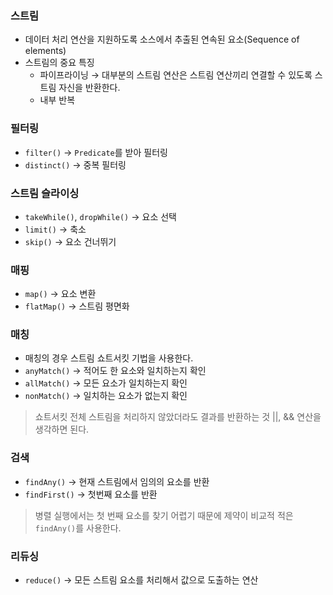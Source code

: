 ### 스트림

- 데이터 처리 연산을 지원하도록 소스에서 추출된 연속된 요소(Sequence of elements)
- 스트림의 중요 특징
    - 파이프라이닝 → 대부분의 스트림 연산은 스트림 연산끼리 연결할 수 있도록 스트림 자신을 반환한다.
    - 내부 반복

### 필터링

- `filter()` → `Predicate`를 받아 필터링
- `distinct()` → 중복 필터링

### 스트림 슬라이싱

- `takeWhile()`, `dropWhile()` → 요소 선택
- `limit()` → 축소
- `skip()` → 요소 건너뛰기

### 매핑

- `map()` → 요소 변환
- `flatMap()` → 스트림 평면화

### 매칭

- 매칭의 경우 스트림 쇼트서킷 기법을 사용한다.
- `anyMatch()` → 적어도 한 요소와 일치하는지 확인
- `allMatch()` → 모든 요소가 일치하는지 확인
- `nonMatch()` → 일치하는 요소가 없는지 확인

> 쇼트서킷
전체 스트림을 처리하지 않았더라도 결과를 반환하는 것 ||, && 연산을 생각하면 된다.
> 

### 검색

- `findAny()` → 현재 스트림에서 임의의 요소를 반환
- `findFirst()` → 첫번째 요소를 반환

> 병렬 실행에서는 첫 번째 요소를 찾기 어렵기 때문에 제약이 비교적 적은 `findAny()`를 사용한다.
> 

### 리듀싱

- `reduce()` → 모든 스트림 요소를 처리해서 값으로 도출하는 연산